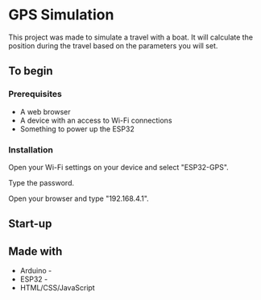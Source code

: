 # GPS Simulation

This project was made to simulate a travel with a boat. It will calculate the position during the travel based on the parameters you will set.

## To begin

### Prerequisites

- A web browser
- A device with an access to Wi-Fi connections
- Something to power up the ESP32

### Installation

Open your Wi-Fi settings on your device and select "ESP32-GPS".

Type the password.

Open your browser and type "192.168.4.1".

## Start-up


## Made with

* Arduino - 
* ESP32 - 
* HTML/CSS/JavaScript


